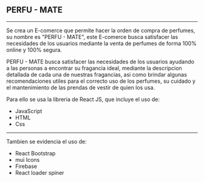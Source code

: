 ## PERFU - MATE 
*** 
Se crea un E-comerce que permite hacer la orden de compra de perfumes, su nombre es "PERFU - MATE", este E-comerce busca satisfacer las necesidades de los usuarios mediante la venta de perfumes de forma 100% online y 100% segura.

PERFU - MATE busca satisfacer las necesidades de los usuarios ayudando a las personas a encontrar su fragancia ideal, mediante la descripcion detallada de cada una de nuestras fragancias, asi como brindar algunas recomendaciones utiles para el correcto uso de los perfumes, su cuidado y el mantenimiento de las prendas de vestir de quien los usa. 

Para ello se usa la libreria de React JS, que incluye el uso de:

* JavaScript
* HTML
* Css
***

Tambien se evidencia el uso de:

* React Bootstrap
* mui Icons
* Firebase
* React loader spiner
